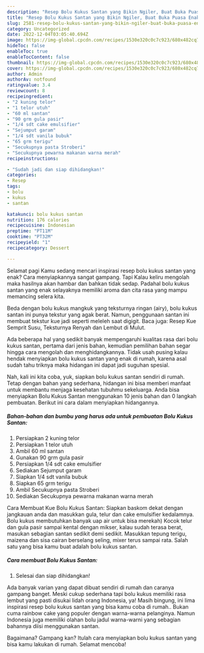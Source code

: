 ```yaml
---
description: "Resep Bolu Kukus Santan yang Bikin Ngiler, Buat Buka Puasa Enak Banget"
title: "Resep Bolu Kukus Santan yang Bikin Ngiler, Buat Buka Puasa Enak Banget"
slug: 2581-resep-bolu-kukus-santan-yang-bikin-ngiler-buat-buka-puasa-enak-banget
category: Uncategorized
date: 2022-12-04T03:05:40.694Z
image: https://img-global.cpcdn.com/recipes/1530e320c0c7c923/680x482cq70/bolu-kukus-santan-foto-resep-utama.jpg
hideToc: false
enableToc: true
enableTocContent: false
thumbnail: https://img-global.cpcdn.com/recipes/1530e320c0c7c923/680x482cq70/bolu-kukus-santan-foto-resep-utama.jpg
cover: https://img-global.cpcdn.com/recipes/1530e320c0c7c923/680x482cq70/bolu-kukus-santan-foto-resep-utama.jpg
author: Admin
authorAv: notfound
ratingvalue: 3.4
reviewcount: 8
recipeingredient:
- "2 kuning telor"
- "1 telor utuh"
- "60 ml santan"
- "90 grm gula pasir"
- "1/4 sdt cake emulsifier"
- "Sejumput garam"
- "1/4 sdt vanila bubuk"
- "65 grm terigu"
- "Secukupnya pasta Stroberi"
- "Secukupnya pewarna makanan warna merah"
recipeinstructions:

- "Sudah jadi dan siap dihidangkan!"
categories:
- Resep
tags:
- bolu
- kukus
- santan

katakunci: bolu kukus santan 
nutrition: 176 calories
recipecuisine: Indonesian
preptime: "PT11M"
cooktime: "PT32M"
recipeyield: "1"
recipecategory: Dessert

---
```



Selamat pagi Kamu sedang mencari inspirasi resep bolu kukus santan yang enak? Cara menyiapkannya sangat gampang. Tapi Kalau keliru mengolah maka hasilnya akan hambar dan bahkan tidak sedap. Padahal bolu kukus santan yang enak selayaknya memiliki aroma dan cita rasa yang mampu memancing selera kita.


Beda dengan bolu kukus mangkuk yang teksturnya ringan (airy), bolu kukus santan ini punya tekstur yang agak berat. Namun, penggunaan santan ini membuat tekstur kue jadi seperti meleleh saat digigit. Baca juga: Resep Kue Semprit Susu, Teksturnya Renyah dan Lembut di Mulut.

Ada beberapa hal yang sedikit banyak mempengaruhi kualitas rasa dari bolu kukus santan, pertama dari jenis bahan, kemudian pemilihan bahan segar hingga cara mengolah dan menghidangkannya. Tidak usah pusing kalau hendak menyiapkan bolu kukus santan yang enak di rumah, karena asal sudah tahu triknya maka hidangan ini dapat jadi suguhan spesial.


Nah, kali ini kita coba, yuk, siapkan bolu kukus santan sendiri di rumah. Tetap dengan bahan yang sederhana, hidangan ini bisa memberi manfaat untuk membantu menjaga kesehatan tubuhmu sekeluarga. Anda bisa menyiapkan Bolu Kukus Santan menggunakan 10 jenis bahan dan 0 langkah pembuatan. Berikut ini cara dalam menyiapkan hidangannya.

<!--inarticleads1-->

##### Bahan-bahan dan bumbu yang harus ada untuk pembuatan Bolu Kukus Santan:

1. Persiapkan 2 kuning telor
1. Persiapkan 1 telor utuh
1. Ambil 60 ml santan
1. Gunakan 90 grm gula pasir
1. Persiapkan 1/4 sdt cake emulsifier
1. Sediakan Sejumput garam
1. Siapkan 1/4 sdt vanila bubuk
1. Siapkan 65 grm terigu
1. Ambil Secukupnya pasta Stroberi
1. Sediakan Secukupnya pewarna makanan warna merah


Cara Membuat Kue Bolu Kukus Santan: Siapkan baskom dekat dengan jangkauan anda dan masukkan gula, telur dan cake emulsifier kedalamnya. Bolu kukus membutuhkan banyak uap air untuk bisa merekah) Kocok telur dan gula pasir sampai kental dengan mikser, kalau sudah terasa berat, masukan sebagian santan sedikit demi sedikit. Masukkan tepung terigu, maizena dan sisa cairan berselang seling, mixer terus sampai rata. Salah satu yang bisa kamu buat adalah bolu kukus santan. 

<!--inarticleads2-->

##### Cara membuat Bolu Kukus Santan:


1. Selesai dan siap dihidangkan!

Ada banyak varian yang dapat dibuat sendiri di rumah dan caranya gampang banget. Meski cukup sederhana tapi bolu kukus memiliki rasa lembut yang pasti disukai lidah orang Indonesia, ya! Masih bingung, ini lima inspirasi resep bolu kukus santan yang bisa kamu coba di rumah.. Bukan cuma rainbow cake yang populer dengan warna-warna pelanginya. Namun Indonesia juga memiliki olahan bolu jadul warna-warni yang sebagian bahannya diisi menggunakan santan. 

Bagaimana? Gampang kan? Itulah cara menyiapkan bolu kukus santan yang bisa kamu lakukan di rumah. Selamat mencoba!
